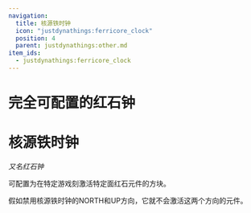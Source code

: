 ```yaml
---
navigation:
  title: 核源铁时钟
  icon: "justdynathings:ferricore_clock"
  position: 4
  parent: justdynathings:other.md
item_ids:
  - justdynathings:ferricore_clock
---
```


# 完全可配置的红石钟

# 核源铁时钟

*又名红石钟*

可配置为在特定游戏刻激活特定面红石元件的方块。

<BlockImage id="justdynathings:ferricore_clock" p:north="true" p:south="true" p:east="true" p:west="true" p:up="true" p:down="true" p:active="false" scale="4.0"/>

<BlockImage id="justdynathings:ferricore_clock" p:north="true" p:south="true" p:east="true" p:west="true" p:up="true" p:down="true" p:active="true" scale="4.0"/>

假如禁用核源铁时钟的NORTH和UP方向，它就不会激活这两个方向的元件。

<GameScene zoom="4" interactive={true}>

  <Block id="justdynathings:ferricore_clock" p:north="false" p:south="false" p:east="true" p:west="true" p:up="false" p:down="true" p:active="true"/>

  <Block y="1" id="minecraft:redstone_torch" p:lit="true"/>

  <Block y="-1" id="minecraft:redstone_lamp" p:lit="true"/>

  <Block x="1" id="minecraft:repeater" p:powered="true" p:locked="false" p:delay="1" p:facing="west"/>

  <Block z="1" id="minecraft:repeater" p:powered="false" p:locked="false" p:delay="1" p:facing="north"/>

  <Block z="-1" id="minecraft:repeater" p:powered="false" p:locked="false" p:delay="1" p:facing="south"/>

  <Block x="-1" id="minecraft:repeater" p:powered="true" p:locked="false" p:delay="1" p:facing="east"/>

</GameScene>



<Recipe id="justdynathings:ferricore_clock" />
